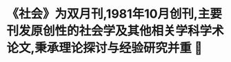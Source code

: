 # 《社会》为双月刊,1981年10月创刊,主要刊发原创性的社会学及其他相关学科学术论文,秉承理论探讨与经验研究并重 👋

<!--
**AzadaLeep/AzadaLeep** is a ✨ _special_ ✨ repository because its `README.md` (this file) appears on your GitHub profile.

Here are some ideas to get you started:

- 🔭 I’m currently working on ...
- 🌱 I’m currently learning ...
- 👯 I’m looking to collaborate on ...
- 🤔 I’m looking for help with ...
- 💬 Ask me about ...
- 📫 How to reach me: ...
- 😄 Pronouns: ...
- ⚡ Fun fact: ...
-->
